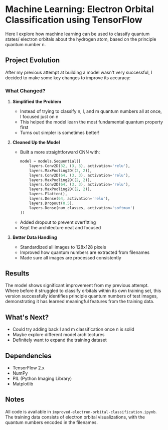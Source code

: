 # Machine Learning: Electron Orbital Classification using TensorFlow
Here I explore how machine learning can be used to classify quantum states/ electron orbitals about the hydrogen atom, based on the principle quantum number n.

## Project Evolution
After my previous attempt at building a model wasn't very successful, I decided to make some key changes to improve its accuracy:

### What Changed?
1. **Simplified the Problem**
   - Instead of trying to classify n, l, and m quantum numbers all at once, I focused just on n
   - This helped the model learn the most fundamental quantum property first
   - Turns out simpler is sometimes better!

2. **Cleaned Up the Model**
   - Built a more straightforward CNN with:
     ```python
     model = models.Sequential([
         layers.Conv2D(32, (3, 3), activation='relu'),
         layers.MaxPooling2D((2, 2)),
         layers.Conv2D(64, (3, 3), activation='relu'),
         layers.MaxPooling2D((2, 2)),
         layers.Conv2D(64, (3, 3), activation='relu'),
         layers.MaxPooling2D((2, 2)),
         layers.Flatten(),
         layers.Dense(64, activation='relu'),
         layers.Dropout(0.5),
         layers.Dense(num_classes, activation='softmax')
     ])
     ```
   - Added dropout to prevent overfitting
   - Kept the architecture neat and focused

3. **Better Data Handling**
   - Standardized all images to 128x128 pixels
   - Improved how quantum numbers are extracted from filenames
   - Made sure all images are processed consistently

## Results
The model shows significant improvement from my previous attempt. Where before it struggled to classify orbitals within its own training set, this version successfully identifies principle quantum numbers of test images, demonstrating it has learned meaningful features from the training data.

## What's Next?
- Could try adding back l and m classification once n is solid
- Maybe explore different model architectures
- Definitely want to expand the training dataset

## Dependencies
- TensorFlow 2.x
- NumPy
- PIL (Python Imaging Library)
- Matplotlib

## Notes
All code is available in `improved-electron-orbital-classification.ipynb`. The training data consists of electron orbital visualizations, with the quantum numbers encoded in the filenames.
